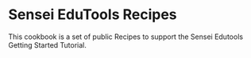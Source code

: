 # Sensei EduTools Recipes

This cookbook is a set of public Recipes to support the Sensei Edutools Getting Started Tutorial.